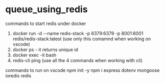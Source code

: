 # queue_using_redis

commands to start redis under docker

1. docker run -d --name redis-stack -p 6379:6379 -p 8001:8001 redis/redis-stack:latest (use only this comamnd when working on vscode)
2. docker ps - it returns unique id
3. docker exec -it bash
4. redis-cli ping
(use all the 4 commands when working with cli)

commands to run on vscode
npm init -y
npm i express dotenv mongoose ioredis redis
